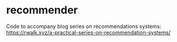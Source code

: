 # recommender
Code to accompany blog series on recommendations systems: https://rwalk.xyz/a-practical-series-on-recommendation-systems/

